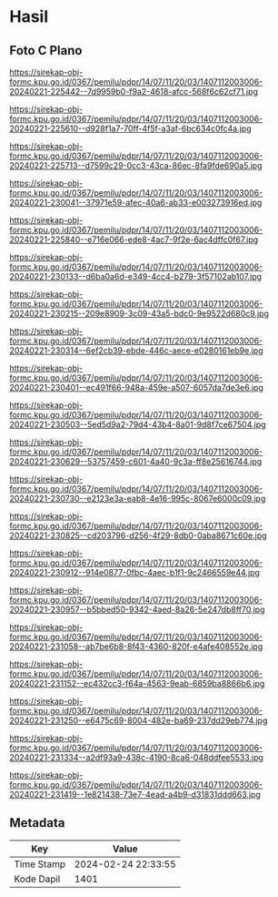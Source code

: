 # Hasil

## Foto C Plano

https://sirekap-obj-formc.kpu.go.id/0367/pemilu/pdpr/14/07/11/20/03/1407112003006-20240221-225442--7d9959b0-f9a2-4618-afcc-568f6c62cf71.jpg

https://sirekap-obj-formc.kpu.go.id/0367/pemilu/pdpr/14/07/11/20/03/1407112003006-20240221-225610--d928f1a7-70ff-4f5f-a3af-6bc634c0fc4a.jpg

https://sirekap-obj-formc.kpu.go.id/0367/pemilu/pdpr/14/07/11/20/03/1407112003006-20240221-225713--d7599c29-0cc3-43ca-86ec-8fa9fde690a5.jpg

https://sirekap-obj-formc.kpu.go.id/0367/pemilu/pdpr/14/07/11/20/03/1407112003006-20240221-230041--37971e59-afec-40a6-ab33-e003273916ed.jpg

https://sirekap-obj-formc.kpu.go.id/0367/pemilu/pdpr/14/07/11/20/03/1407112003006-20240221-225840--e716e066-ede8-4ac7-9f2e-6ac4dffc0f67.jpg

https://sirekap-obj-formc.kpu.go.id/0367/pemilu/pdpr/14/07/11/20/03/1407112003006-20240221-230133--d6ba0a6d-e349-4cc4-b279-3f57102ab107.jpg

https://sirekap-obj-formc.kpu.go.id/0367/pemilu/pdpr/14/07/11/20/03/1407112003006-20240221-230215--209e8909-3c09-43a5-bdc0-9e9522d680c9.jpg

https://sirekap-obj-formc.kpu.go.id/0367/pemilu/pdpr/14/07/11/20/03/1407112003006-20240221-230314--6ef2cb39-ebde-446c-aece-e0280161eb9e.jpg

https://sirekap-obj-formc.kpu.go.id/0367/pemilu/pdpr/14/07/11/20/03/1407112003006-20240221-230401--ec491f66-948a-459e-a507-6057da7de3e6.jpg

https://sirekap-obj-formc.kpu.go.id/0367/pemilu/pdpr/14/07/11/20/03/1407112003006-20240221-230503--5ed5d9a2-79d4-43b4-8a01-9d8f7ce67504.jpg

https://sirekap-obj-formc.kpu.go.id/0367/pemilu/pdpr/14/07/11/20/03/1407112003006-20240221-230629--53757459-c601-4a40-9c3a-ff8e25616744.jpg

https://sirekap-obj-formc.kpu.go.id/0367/pemilu/pdpr/14/07/11/20/03/1407112003006-20240221-230730--e2123e3a-eab8-4e16-995c-8067e6000c09.jpg

https://sirekap-obj-formc.kpu.go.id/0367/pemilu/pdpr/14/07/11/20/03/1407112003006-20240221-230825--cd203796-d256-4f29-8db0-0aba8671c60e.jpg

https://sirekap-obj-formc.kpu.go.id/0367/pemilu/pdpr/14/07/11/20/03/1407112003006-20240221-230912--914e0877-0fbc-4aec-b1f1-9c2466559e44.jpg

https://sirekap-obj-formc.kpu.go.id/0367/pemilu/pdpr/14/07/11/20/03/1407112003006-20240221-230957--b5bbed50-9342-4aed-8a26-5e247db8ff70.jpg

https://sirekap-obj-formc.kpu.go.id/0367/pemilu/pdpr/14/07/11/20/03/1407112003006-20240221-231058--ab7be6b8-8f43-4360-820f-e4afe408552e.jpg

https://sirekap-obj-formc.kpu.go.id/0367/pemilu/pdpr/14/07/11/20/03/1407112003006-20240221-231152--ec432cc3-f64a-4563-9eab-6859ba8866b6.jpg

https://sirekap-obj-formc.kpu.go.id/0367/pemilu/pdpr/14/07/11/20/03/1407112003006-20240221-231250--e6475c69-8004-482e-ba69-237dd29eb774.jpg

https://sirekap-obj-formc.kpu.go.id/0367/pemilu/pdpr/14/07/11/20/03/1407112003006-20240221-231334--a2df93a9-438c-4190-8ca6-048ddfee5533.jpg

https://sirekap-obj-formc.kpu.go.id/0367/pemilu/pdpr/14/07/11/20/03/1407112003006-20240221-231419--1e821438-73e7-4ead-a4b9-d31831ddd663.jpg


## Metadata

| Key        | Value               |
| ---------- | ------------------- |
| Time Stamp | 2024-02-24 22:33:55 |
| Kode Dapil | 1401                |



